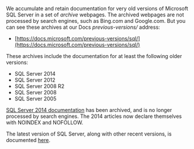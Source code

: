 
We accumulate and retain documentation for very old versions of Microsoft SQL Server in a set of _archive_ webpages. The archived webpages are not processed by search engines, such as Bing.com and Google.com. But you can see these archives at our Docs _previous-versions/_ address:

- [https://docs.microsoft.com/previous-versions/sql/](https://docs.microsoft.com/previous-versions/sql/)

These archives include the documentation for at least the following older versions:

- SQL Server 2014
- SQL Server 2012
- SQL Server 2008 R2
- SQL Server 2008
- SQL Server 2005

[SQL Server 2014 documentation](/previous-versions/sql/2014/index?view=sql-server-2014) has been archived, and is no longer processed by search engines. The 2014 articles now declare themselves with NOINDEX and NOFOLLOW.

The latest version of SQL Server, along with other recent versions, is documented [here](https://docs.microsoft.com/sql/sql-server/index).
